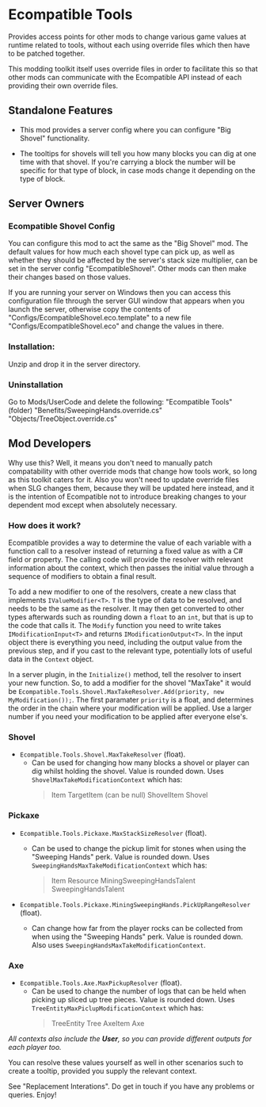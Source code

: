 ﻿# Ecompatible Tools

Provides access points for other mods to change various game values at runtime related to tools, without each using override files which then have to be patched together.

This modding toolkit itself uses override files in order to facilitate this so that other mods can communicate with the Ecompatible API instead of each providing their own override files.

## Standalone Features

- This mod provides a server config where you can configure "Big Shovel" functionality.

- The tooltips for shovels will tell you how many blocks you can dig at one time with that shovel. If you're carrying a block the number will be specific for that type of block, in case mods change it depending on the type of block.

## Server Owners

### Ecompatible Shovel Config

You can configure this mod to act the same as the "Big Shovel" mod. The default values for how much each shovel type can pick up, as well as whether they should be affected by the server's stack size multiplier, can be set in the server config "EcompatibleShovel". Other mods can then make their changes based on those values.

If you are running your server on Windows then you can access this configuration file through the server GUI window that appears when you launch the server, otherwise copy the contents of "Configs/EcompatibleShovel.eco.template" to a new file "Configs/EcompatibleShovel.eco" and change the values in there.

### Installation:

Unzip and drop it in the server directory.

### Uninstallation

Go to Mods/UserCode and delete the following:
"Ecompatible Tools" (folder)
"Benefits/SweepingHands.override.cs"
"Objects/TreeObject.override.cs"

## Mod Developers

Why use this? Well, it means you don't need to manually patch compatability with other override mods that change how tools work, so long as this toolkit caters for it. Also you won't need to update override files when SLG changes them, because they will be updated here instead, and it is the intention of Ecompatible not to introduce breaking changes to your dependent mod except when absolutely necessary.

### How does it work?

Ecompatible provides a way to determine the value of each variable with a function call to a resolver instead of returning a fixed value as with a C# field or property. The calling code will provide the resolver with relevant information about the context, which then passes the initial value through a sequence of modifiers to obtain a final result.

To add a new modifier to one of the resolvers, create a new class that implements `IValueModifier<T>`. `T` is the type of data to be resolved, and needs to be the same as the resolver. It may then get converted to other types afterwards such as rounding down a `float` to an `int`, but that is up to the code that calls it. The `Modify` function you need to write takes `IModificationInput<T>` and returns `IModificationOutput<T>`. In the input object there is everything you need, including the output value from the previous step, and if you cast to the relevant type, potentially lots of useful data in the `Context` object.

In a server plugin, in the `Initialize()` method, tell the resolver to insert your new function. So, to add a modifier for the shovel "MaxTake" it would be `Ecompatible.Tools.Shovel.MaxTakeResolver.Add(priority, new MyModification());`. The first paramater `priority` is a float, and determines the order in the chain where your modification will be applied. Use a larger number if you need your modification to be applied after everyone else's.

### Shovel

- `Ecompatible.Tools.Shovel.MaxTakeResolver` (float).
	- Can be used for changing how many blocks a shovel or player can dig whilst holding the shovel. Value is rounded down. Uses `ShovelMaxTakeModificationContext` which has:
		> Item TargetItem (can be null)
		> ShovelItem Shovel

### Pickaxe

- `Ecompatible.Tools.Pickaxe.MaxStackSizeResolver` (float).
	- Can be used to change the pickup limit for stones when using the "Sweeping Hands" perk. Value is rounded down. Uses `SweepingHandsMaxTakeModificationContext` which has:
		> Item Resource
		> MiningSweepingHandsTalent SweepingHandsTalent

- `Ecompatible.Tools.Pickaxe.MiningSweepingHands.PickUpRangeResolver` (float).
	- Can change how far from the player rocks can be collected from when using the "Sweeping Hands" perk. Value is rounded down. Also uses `SweepingHandsMaxTakeModificationContext`.

### Axe
- `Ecompatible.Tools.Axe.MaxPickupResolver` (float).
	- Can be used to change the number of logs that can be held when picking up sliced up tree pieces. Value is rounded down. Uses `TreeEntityMaxPiclupModificationContext` which has:
		> TreeEntity Tree
		> AxeItem Axe

*All contexts also include the **User**, so you can provide different outputs for each player too.*

You can resolve these values yourself as well in other scenarios such to create a tooltip, provided you supply the relevant context.

See "Replacement Interations". 
Do get in touch if you have any problems or queries.
Enjoy!
